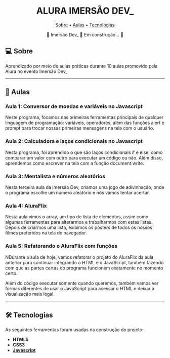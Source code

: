 </p>
<h1 align="center">
    ALURA IMERSÃO DEV_
</h1>


<p align="center">
 <a href="#-sobre">Sobre</a> •
 <a href="#-aulas">Aulas</a> •
 <a href="#-tecnologias">Tecnologias</a>
</p>

<p align="center">
🚧 Imersão Dev_ 🚀 Em construção... 🚧
</p>


## 💻 Sobre

Aprendizado por meio de aulas práticas durante 10 aulas promovido pela Alura no evento Imersão Dev_

---

## 🚀 Aulas


### Aula 1: Conversor de moedas e variáveis no Javascript

Neste programa, focamos nas primeiras ferramentas principais de qualquer linguagem de programação: variáveis, operadores, além das funções alert e prompt para trocar nossas primeiras mensagens na tela com o usuário.

### Aula 2: Calculadora e laços condicionais no Javascript

Nesta programa, foi aprendido o que são laços condicionais if e else, como comparar um valor com outro para executar um código ou não. Além disso, aprendemos como escrever na tela com a função document.write.

### Aula 3: Mentalista e números aleatórios

Nesta terceira aula da Imersão Dev, criamos uma jogo de adivinhação, onde o programa escolhe um número aleatório e nós vamos tentar acertar.

### Aula 4: AluraFlix

Nesta aula vimos o array, um tipo de lista de elementos, assim como algumas ferramentas para alterarmos e trabalharmos com estas listas. Depois de criarmos uma lista, exibimos os pôsters de todos os nossos filmes preferidos na tela do navegador.

### Aula 5: Refatorando o AluraFlix com funções

NDurante a aula de hoje, vamos refatorar o projeto do AluraFlix da aula anterior para continuar integrando o HTML e o JavaScript, também fazendo com que as partes certas do programa funcionem exatamente no momento certo.

Além do código executar somente quando queremos, também vamos ver formas diferentes de usar o JavaScript para acessar o HTML e deixar a visualização mais legal.

---

## 🛠 Tecnologias

As seguintes ferramentas foram usadas na construção do projeto:

-   **HTML5**
-   **CSS3**
-   **[Javascript](https://www.javascript.com/)**

